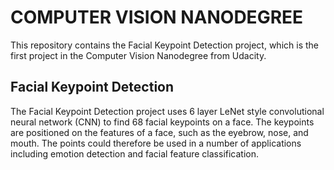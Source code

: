 # COMPUTER VISION NANODEGREE

This repository contains the Facial Keypoint Detection project, which is the first project in the Computer Vision Nanodegree from Udacity.

## Facial Keypoint Detection

The Facial Keypoint Detection project uses 6 layer LeNet style convolutional neural network (CNN) to 
find 68 facial keypoints on a face. The keypoints are positioned on the features of a face, such as 
the eyebrow, nose, and mouth. The points could therefore be used in a number of applications including 
emotion detection and facial feature classification.

